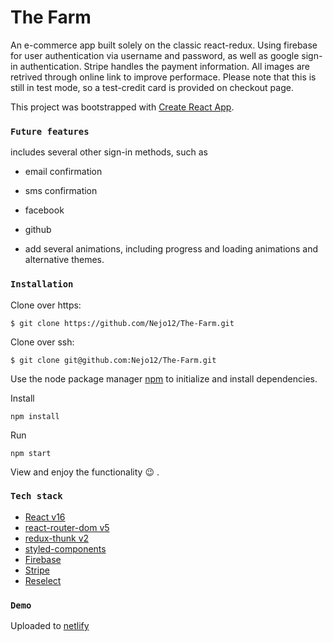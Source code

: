 # The Farm

An e-commerce app built solely on the classic react-redux.
Using firebase for user authentication via username and password, as well as google sign-in authentication.
Stripe handles the payment information. All images are retrived through online link to improve performace. Please note that this is still in test mode, so a test-credit card is provided on checkout page.

This project was bootstrapped with [Create React App](https://github.com/facebook/create-react-app).

### `Future features`

includes several other sign-in methods, such as

- email confirmation
- sms confirmation
- facebook
- github

- add several animations, including progress and loading animations and alternative themes.

### `Installation`

Clone over https:

```
$ git clone https://github.com/Nejo12/The-Farm.git
```

Clone over ssh:

```
$ git clone git@github.com:Nejo12/The-Farm.git
```

Use the node package manager [npm](https://www.npmjs.com/) to initialize and install dependencies.

Install

```
npm install
```

Run

```
npm start
```

View and enjoy the functionality :wink: .

### `Tech stack`

- [React v16](https://reactjs.org/)
- [react-router-dom v5](https://www.npmjs.com/package/react-router-dom)
- [redux-thunk v2](https://www.npmjs.com/package/redux-thunk)
- [styled-components](https://styled-components.com/)
- [Firebase](https://firebase.google.com/)
- [Stripe](https://stripe.com)
- [Reselect](https://github.com/reduxjs/reselect)

### `Demo`

Uploaded to [netlify](https://ourfarm.netlify.com/)
